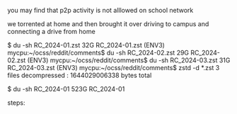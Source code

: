 you may find that p2p activity is not alllowed on school network

we torrented at home and then brought it over driving to campus and connecting a drive from home

$ du -sh RC_2024-01.zst
32G     RC_2024-01.zst
(ENV3) mycpu:~/ocss/reddit/comments$ du -sh RC_2024-02.zst
29G     RC_2024-02.zst
(ENV3) mycpu:~/ocss/reddit/comments$ du -sh RC_2024-03.zst
31G     RC_2024-03.zst
(ENV3) mycpu:~/ocss/reddit/comments$ zstd -d *.zst
3 files decompressed : 1644029006338 bytes total

$ du -sh RC_2024-01
523G    RC_2024-01

steps:

```bash


```

